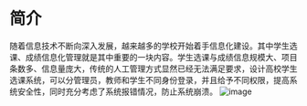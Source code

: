 # 简介
随着信息技术不断向深入发展，越来越多的学校开始着手信息化建设。其中学生选课、成绩信息化管理就是其中重要的一块内容。学生选课与成绩信息规模大、项目条数多、信息量庞大，传统的人工管理方式显然已经无法满足要求，设计高校学生选课系统，可以分管理员，教师和学生不同身份登录，并且给予不同权限，提高系统安全性，同时充分考虑了系统报错情况，防止系统崩溃。
![image](https://user-images.githubusercontent.com/96407172/178102461-2c62a8ca-fc9d-49d7-b3da-52758b5f5ded.png)
